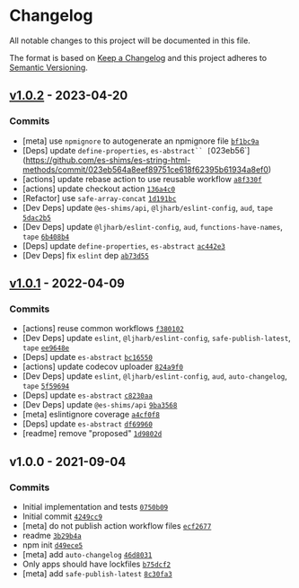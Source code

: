 # Changelog

All notable changes to this project will be documented in this file.

The format is based on [Keep a Changelog](https://keepachangelog.com/en/1.0.0/)
and this project adheres to [Semantic Versioning](https://semver.org/spec/v2.0.0.html).

## [v1.0.2](https://github.com/es-shims/es-string-html-methods/compare/v1.0.1...v1.0.2) - 2023-04-20

### Commits

- [meta] use `npmignore` to autogenerate an npmignore file [`bf1bc9a`](https://github.com/es-shims/es-string-html-methods/commit/bf1bc9a71cfd6093c3664309e806d36a32035a78)
- [Deps] update `define-properties`, `es-abstract`` [`023eb56`](https://github.com/es-shims/es-string-html-methods/commit/023eb564a8eef89751ce618f62395b61934a8ef0)
- [actions] update rebase action to use reusable workflow [`a8f330f`](https://github.com/es-shims/es-string-html-methods/commit/a8f330ff19fdc20549d83cb436b5c2fef71e7061)
- [actions] update checkout action [`136a4c0`](https://github.com/es-shims/es-string-html-methods/commit/136a4c05d92b265e3a8a547540c1dd6e20657479)
- [Refactor] use `safe-array-concat` [`1d191bc`](https://github.com/es-shims/es-string-html-methods/commit/1d191bc8bb445ab710a822fc391009270daae3fa)
- [Dev Deps] update `@es-shims/api`, `@ljharb/eslint-config`, `aud`, `tape` [`5dac2b5`](https://github.com/es-shims/es-string-html-methods/commit/5dac2b5e6eda5568c12ecf92661c91c5ceaac6ed)
- [Dev Deps] update `@ljharb/eslint-config`, `aud`, `functions-have-names`, `tape` [`6b408b4`](https://github.com/es-shims/es-string-html-methods/commit/6b408b44799e250745d05f32d0f09eba91e2a56e)
- [Deps] update `define-properties`, `es-abstract` [`ac442e3`](https://github.com/es-shims/es-string-html-methods/commit/ac442e3fb8c74588761166bca23fd31c47e4c384)
- [Dev Deps] fix `eslint` dep [`ab73d55`](https://github.com/es-shims/es-string-html-methods/commit/ab73d55c5f01cc12da7e3dc4ec0ca0d09eaaf44e)

## [v1.0.1](https://github.com/es-shims/es-string-html-methods/compare/v1.0.0...v1.0.1) - 2022-04-09

### Commits

- [actions] reuse common workflows [`f380102`](https://github.com/es-shims/es-string-html-methods/commit/f38010256f5fa132f2ceb57aa69de6165b3211b0)
- [Dev Deps] update `eslint`, `@ljharb/eslint-config`, `safe-publish-latest`, `tape` [`ee9648e`](https://github.com/es-shims/es-string-html-methods/commit/ee9648e31c70f5aa7d0a09090ac02784c871ec98)
- [Deps] update `es-abstract` [`bc16550`](https://github.com/es-shims/es-string-html-methods/commit/bc16550a3bd7236b3760a718b847c9de2f3993ef)
- [actions] update codecov uploader [`824a9f0`](https://github.com/es-shims/es-string-html-methods/commit/824a9f09d61dbb1ba1afd3f987f39a9ff08ae8c7)
- [Dev Deps] update `eslint`, `@ljharb/eslint-config`, `aud`, `auto-changelog`, `tape` [`5f59694`](https://github.com/es-shims/es-string-html-methods/commit/5f59694433c9f776c2b9dacecd647c4605af3577)
- [Deps] update `es-abstract` [`c8230aa`](https://github.com/es-shims/es-string-html-methods/commit/c8230aaf4eddbac96dbb570124f7dc679b2f6f6d)
- [Dev Deps] update `@es-shims/api` [`9ba3568`](https://github.com/es-shims/es-string-html-methods/commit/9ba3568bc8249610b796cde03b8e7a006790a2ac)
- [meta] eslintignore coverage [`a4cf0f8`](https://github.com/es-shims/es-string-html-methods/commit/a4cf0f8af4aee1679c51671366ba5cea65ec494b)
- [Deps] update `es-abstract` [`df69960`](https://github.com/es-shims/es-string-html-methods/commit/df699600869f8732c9a4b11cbaf071b4afd6e932)
- [readme] remove "proposed" [`1d9802d`](https://github.com/es-shims/es-string-html-methods/commit/1d9802dde7584ae3ffaeaaf9048efbb0933fa33d)

## v1.0.0 - 2021-09-04

### Commits

- Initial implementation and tests [`0750b09`](https://github.com/es-shims/es-string-html-methods/commit/0750b09637bb922eb380ff81144b0e571465e3a8)
- Initial commit [`4249cc9`](https://github.com/es-shims/es-string-html-methods/commit/4249cc903a9afe71c21dea663fd6b74f05512ff0)
- [meta] do not publish action workflow files [`ecf2677`](https://github.com/es-shims/es-string-html-methods/commit/ecf267705436bc895285e4d96c48a462c90003bb)
- readme [`3b29b4a`](https://github.com/es-shims/es-string-html-methods/commit/3b29b4a843b8d11ca7b0cf9461e7112439aa9839)
- npm init [`d49ece5`](https://github.com/es-shims/es-string-html-methods/commit/d49ece5a43e6335ca4619154ea0eb73c8d912c74)
- [meta] add `auto-changelog` [`46d8031`](https://github.com/es-shims/es-string-html-methods/commit/46d803110bbf66e49df6b3f6e31faa916233873b)
- Only apps should have lockfiles [`b75dcf2`](https://github.com/es-shims/es-string-html-methods/commit/b75dcf2aafb2796239dcc3771b965b03903a0cde)
- [meta] add `safe-publish-latest` [`8c30fa3`](https://github.com/es-shims/es-string-html-methods/commit/8c30fa35c469b2cd86b2918290ef31d10211014f)
